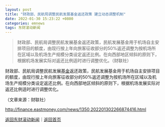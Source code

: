 ```yaml
---
layout: post
title: "财政部、民航局调整民航发展基金返还政策 建立动态调整机制"
date: 2022-01-30 15:23:22 +0800
categories: emnews
tags: 东财滚动新闻
---
```

> 财政部、民航局调整民航发展基金返还政策，民航发展基金用于机场自主安排项目的额度，由现行按上年向旅客征收部分的50%返还调整为按机场所在区域以及机场生产规模分类设定返还比例。在向西部地区倾斜的原则下，根据机场发展实际对返还比例适时进行调整优化。（财联社）

<p>财政部、民航局调整民航发展<span id="Info.3293"><a href="http://data.eastmoney.com/zlsj/" class="infokey">基金</a></span>返还政策，民航发展基金用于机场自主安排项目的额度，由现行按上年向旅客征收部分的50%返还调整为按机场所在区域以及机场生产规模分类设定返还比例。在向西部地区倾斜的原则下，根据机场发展实际对返还比例适时进行调整优化。</p><p class="em_media">（文章来源：财联社）</p>

<http://finance.eastmoney.com/news/1350,202201302266874416.html>

[返回东财滚动新闻](//finews.withounder.com/emnews/)｜[返回首页](//finews.withounder.com/)
